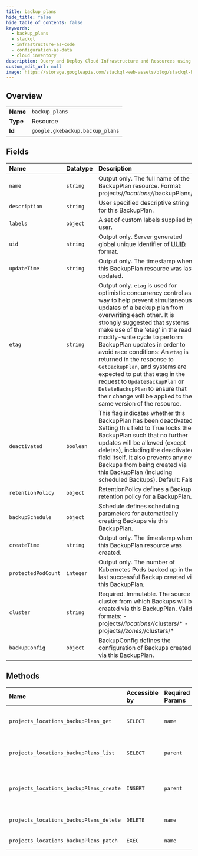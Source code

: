 ```yaml
---
title: backup_plans
hide_title: false
hide_table_of_contents: false
keywords:
  - backup_plans
  - stackql
  - infrastructure-as-code
  - configuration-as-data
  - cloud inventory
description: Query and Deploy Cloud Infrastructure and Resources using SQL
custom_edit_url: null
image: https://storage.googleapis.com/stackql-web-assets/blog/stackql-blog-post-featured-image.png
---
```

  
    

## Overview
<table><tbody>
<tr><td><b>Name</b></td><td><code>backup_plans</code></td></tr>
<tr><td><b>Type</b></td><td>Resource</td></tr>
<tr><td><b>Id</b></td><td><code>google.gkebackup.backup_plans</code></td></tr>
</tbody></table>

## Fields
| Name | Datatype | Description |
|:-----|:---------|:------------|
| `name` | `string` | Output only. The full name of the BackupPlan resource. Format: projects/*/locations/*/backupPlans/* |
| `description` | `string` | User specified descriptive string for this BackupPlan. |
| `labels` | `object` | A set of custom labels supplied by user. |
| `uid` | `string` | Output only. Server generated global unique identifier of [UUID](https://en.wikipedia.org/wiki/Universally_unique_identifier) format. |
| `updateTime` | `string` | Output only. The timestamp when this BackupPlan resource was last updated. |
| `etag` | `string` | Output only. `etag` is used for optimistic concurrency control as a way to help prevent simultaneous updates of a backup plan from overwriting each other. It is strongly suggested that systems make use of the 'etag' in the read-modify-write cycle to perform BackupPlan updates in order to avoid race conditions: An `etag` is returned in the response to `GetBackupPlan`, and systems are expected to put that etag in the request to `UpdateBackupPlan` or `DeleteBackupPlan` to ensure that their change will be applied to the same version of the resource. |
| `deactivated` | `boolean` | This flag indicates whether this BackupPlan has been deactivated. Setting this field to True locks the BackupPlan such that no further updates will be allowed (except deletes), including the deactivated field itself. It also prevents any new Backups from being created via this BackupPlan (including scheduled Backups). Default: False |
| `retentionPolicy` | `object` | RetentionPolicy defines a Backup retention policy for a BackupPlan. |
| `backupSchedule` | `object` | Schedule defines scheduling parameters for automatically creating Backups via this BackupPlan. |
| `createTime` | `string` | Output only. The timestamp when this BackupPlan resource was created. |
| `protectedPodCount` | `integer` | Output only. The number of Kubernetes Pods backed up in the last successful Backup created via this BackupPlan. |
| `cluster` | `string` | Required. Immutable. The source cluster from which Backups will be created via this BackupPlan. Valid formats: - projects/*/locations/*/clusters/* - projects/*/zones/*/clusters/* |
| `backupConfig` | `object` | BackupConfig defines the configuration of Backups created via this BackupPlan. |
## Methods
| Name | Accessible by | Required Params | Description |
|:-----|:--------------|:----------------|:------------|
| `projects_locations_backupPlans_get` | `SELECT` | `name` | Retrieve the details of a single BackupPlan. |
| `projects_locations_backupPlans_list` | `SELECT` | `parent` | Lists BackupPlans in a given location. |
| `projects_locations_backupPlans_create` | `INSERT` | `parent` | Creates a new BackupPlan in a given location. |
| `projects_locations_backupPlans_delete` | `DELETE` | `name` | Deletes an existing BackupPlan. |
| `projects_locations_backupPlans_patch` | `EXEC` | `name` | Update a BackupPlan. |
